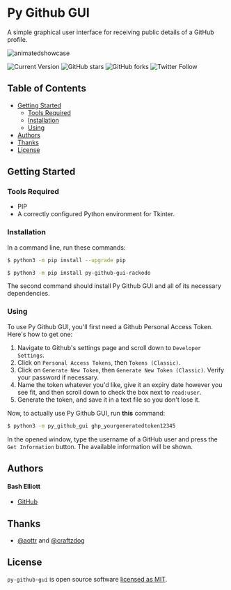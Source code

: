 # Py Github GUI
A simple graphical user interface for receiving public details of a GitHub profile.

![animatedshowcase](https://user-images.githubusercontent.com/42397332/232237031-ab5060d4-5d46-4781-97b4-eafb163f8919.gif)

![Current Version](https://img.shields.io/badge/version-v1.1.1-blue)
![GitHub stars](https://img.shields.io/github/stars/rackodo/py-github-gui?style=social)
![GitHub forks](https://img.shields.io/github/forks/rackodo/py-github-gui?style=social)
![Twitter Follow](https://img.shields.io/twitter/follow/rackodo?style=social)

## Table of Contents
- [Getting Started](#getting-started)
	- [Tools Required](#tools-required)
	- [Installation](#installation)
	- [Using](#using)
- [Authors](#authors)
- [Thanks](#thanks)
- [License](#license)

## Getting Started

### Tools Required

* PIP
* A correctly configured Python environment for Tkinter.

### Installation

In a command line, run these commands:
```bash
$ python3 -m pip install --upgrade pip 
```
```bash
$ python3 -m pip install py-github-gui-rackodo
```
The second command should install Py Github GUI and all of its necessary dependencies.

### Using

To use Py Github GUI, you'll first need a Github Personal Access Token. Here's how to get one:
1. Navigate to Github's settings page and scroll down to `Developer Settings`.
2. Click on `Personal Access Tokens`, then `Tokens (Classic)`.
3. Click on `Generate New Token`, then `Generate New Token (Classic)`. Verify your password if necessary.
4. Name the token whatever you'd like, give it an expiry date however you see fit, and then scroll down to check the box next to `read:user`.
5. Generate the token, and save it in a text file so you don't lose it.

Now, to actually use Py Github GUI, run **this** command:
```bash
$ python3 -m py_github_gui ghp_yourgeneratedtoken12345
```

In the opened window, type the username of a GitHub user and press the `Get Information` button. The available information will be shown.

## Authors

#### Bash Elliott
* [GitHub]

## Thanks
* [@aottr](https://github.com/aottr) and [@craftzdog](https://github.com/craftzdog)

## License

`py-github-gui` is open source software [licensed as MIT][license].

[//]: # (HyperLinks)


[GitHub]: https://github.com/rackodo

[license]: https://github.com/rackodo/py-github-gui/blob/main/LICENSE.md